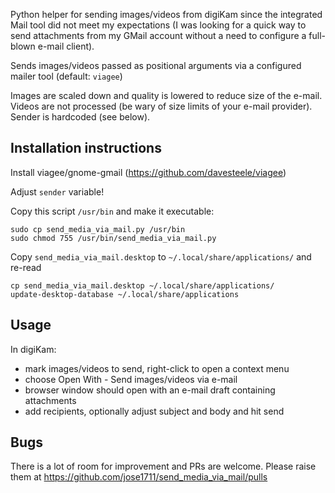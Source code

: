 Python helper for sending images/videos from digiKam since the integrated Mail tool did not meet
my expectations (I was looking for a quick way to send attachments from my GMail account without
a need to configure a full-blown e-mail client).

Sends images/videos passed as positional arguments via a configured mailer tool (default: `viagee`)

Images are scaled down and quality is lowered to reduce size of the e-mail. Videos are not processed
(be wary of size limits of your e-mail provider). Sender is hardcoded (see below).

## Installation instructions

Install viagee/gnome-gmail (https://github.com/davesteele/viagee)

Adjust `sender` variable!

Copy this script `/usr/bin` and make it executable:
```
sudo cp send_media_via_mail.py /usr/bin
sudo chmod 755 /usr/bin/send_media_via_mail.py
```

Copy `send_media_via_mail.desktop` to `~/.local/share/applications/` and re-read
```
cp send_media_via_mail.desktop ~/.local/share/applications/
update-desktop-database ~/.local/share/applications
```

## Usage

In digiKam:
 - mark images/videos to send, right-click to open a context menu
 - choose Open With - Send images/videos via e-mail
 - browser window should open with an e-mail draft containing attachments
 - add recipients, optionally adjust subject and body and hit send

## Bugs

There is a lot of room for improvement and PRs are welcome. Please raise them at
https://github.com/jose1711/send_media_via_mail/pulls
